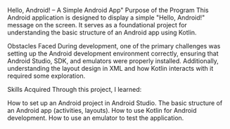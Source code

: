 Hello, Android! – A Simple Android App"
Purpose of the Program
This Android application is designed to display a simple "Hello, Android!" message on the screen. It serves as a foundational project for understanding the basic structure of an Android app using Kotlin.

Obstacles Faced
During development, one of the primary challenges was setting up the Android development environment correctly, ensuring that Android Studio, SDK, and emulators were properly installed. Additionally, understanding the layout design in XML and how Kotlin interacts with it required some exploration.

Skills Acquired
Through this project, I learned:

How to set up an Android project in Android Studio.
The basic structure of an Android app (activities, layouts).
How to use Kotlin for Android development.
How to use an emulator to test the application.

